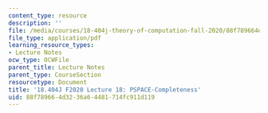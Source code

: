 ```yaml
---
content_type: resource
description: ''
file: /media/courses/18-404j-theory-of-computation-fall-2020/88f789664d3236a64481714fc911d119_MIT18_404f20_lec18.pdf
file_type: application/pdf
learning_resource_types:
- Lecture Notes
ocw_type: OCWFile
parent_title: Lecture Notes
parent_type: CourseSection
resourcetype: Document
title: '18.404J F2020 Lecture 18: PSPACE-Completeness'
uid: 88f78966-4d32-36a6-4481-714fc911d119
---
```

